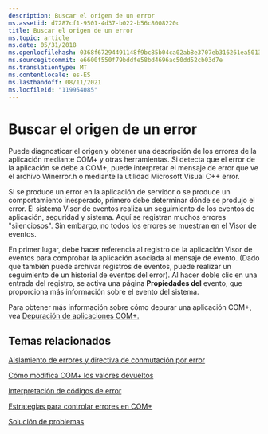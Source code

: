 ```yaml
---
description: Buscar el origen de un error
ms.assetid: d7287cf1-9501-4d37-b022-b56c8008220c
title: Buscar el origen de un error
ms.topic: article
ms.date: 05/31/2018
ms.openlocfilehash: 0368f67294491148f9bc85b04ca02ab8e3707eb316261ea50138d7b9c356a2bf
ms.sourcegitcommit: e6600f550f79bddfe58bd4696ac50dd52cb03d7e
ms.translationtype: MT
ms.contentlocale: es-ES
ms.lasthandoff: 08/11/2021
ms.locfileid: "119954085"
---
```

# <a name="finding-the-source-of-an-error"></a>Buscar el origen de un error

Puede diagnosticar el origen y obtener una descripción de los errores de la aplicación mediante COM+ y otras herramientas. Si detecta que el error de la aplicación se debe a COM+, puede interpretar el mensaje de error que ve el archivo Winerror.h o mediante la utilidad Microsoft Visual C++ error.

Si se produce un error en la aplicación de servidor o se produce un comportamiento inesperado, primero debe determinar dónde se produjo el error. El sistema Visor de eventos realiza un seguimiento de los eventos de aplicación, seguridad y sistema. Aquí se registran muchos errores "silenciosos". Sin embargo, no todos los errores se muestran en el Visor de eventos.

En primer lugar, debe hacer referencia al registro de la aplicación Visor de eventos para comprobar la aplicación asociada al mensaje de evento. (Dado que también puede archivar registros de eventos, puede realizar un seguimiento de un historial de eventos del error). Al hacer doble clic en una entrada del registro, se activa una página **Propiedades del** evento, que proporciona más información sobre el evento del sistema.

Para obtener más información sobre cómo depurar una aplicación COM+, vea [Depuración de aplicaciones COM+.](debugging-com--applications.md)

## <a name="related-topics"></a>Temas relacionados

<dl> <dt>

[Aislamiento de errores y directiva de conmutación por error](fault-isolation-and-failfast-policy.md)
</dt> <dt>

[Cómo modifica COM+ los valores devueltos](how-com--modifies-return-values.md)
</dt> <dt>

[Interpretación de códigos de error](interpreting-error-codes.md)
</dt> <dt>

[Estrategias para controlar errores en COM+](strategies-for-handling-errors-in-com-.md)
</dt> <dt>

[Solución de problemas](troubleshooting-the-com--crm.md)
</dt> </dl>

 

 



